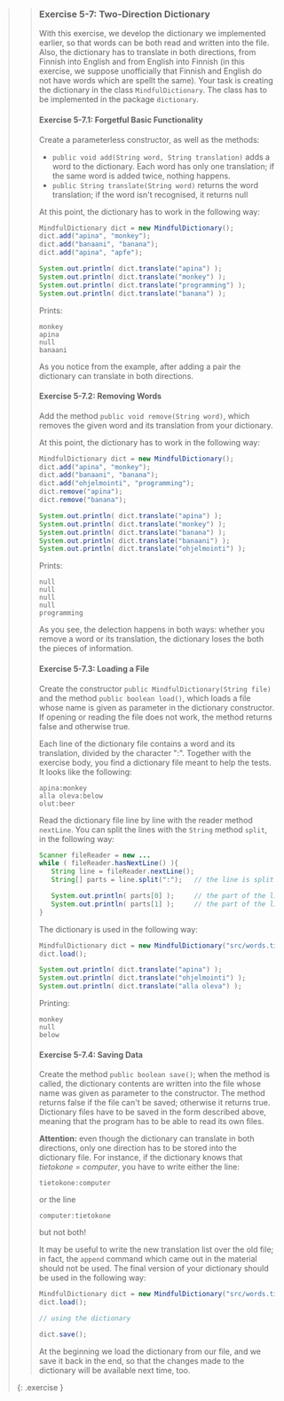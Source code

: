 >> ### Exercise 5-7: Two-Direction Dictionary
>>
>>With this exercise, we develop the dictionary we implemented earlier, so that words can be both read and written into the file. Also, the dictionary has to translate in both directions, from Finnish into English and from English into Finnish (in this exercise, we suppose unofficially that Finnish and English do not have words which are spellt the same). Your task is creating the dictionary in the class `MindfulDictionary`. The class has to be implemented in the package `dictionary`.
>>
>>#### Exercise 5-7.1: Forgetful Basic Functionality
>>
>>Create a parameterless constructor, as well as the methods:
>>
>>* `public void add(String word, String translation)` adds a word to the dictionary. Each word has only one translation; if the same word is added twice, nothing happens.
>>* `public String translate(String word)` returns the word translation; if the word isn't recognised, it returns null
>>
>>At this point, the dictionary has to work in the following way:
>>
>>```java
>>MindfulDictionary dict = new MindfulDictionary();
>>dict.add("apina", "monkey");
>>dict.add("banaani", "banana");
>>dict.add("apina", "apfe");
>>
>>System.out.println( dict.translate("apina") );
>>System.out.println( dict.translate("monkey") );
>>System.out.println( dict.translate("programming") );
>>System.out.println( dict.translate("banana") );
>>```
>>
>>Prints:
>>
>>```output
>>monkey
>>apina
>>null
>>banaani
>>```
>>
>>As you notice from the example, after adding a pair the dictionary can translate in both directions.
>>
>>#### Exercise 5-7.2: Removing Words
>>
>>Add the method `public void remove(String word)`, which removes the given word and its translation from your dictionary.
>>
>>At this point, the dictionary has to work in the following way:
>>
>>```java
>>MindfulDictionary dict = new MindfulDictionary();
>>dict.add("apina", "monkey");
>>dict.add("banaani", "banana");
>>dict.add("ohjelmointi", "programming");
>>dict.remove("apina");
>>dict.remove("banana");
>>
>>System.out.println( dict.translate("apina") );
>>System.out.println( dict.translate("monkey") );
>>System.out.println( dict.translate("banana") );
>>System.out.println( dict.translate("banaani") );
>>System.out.println( dict.translate("ohjelmointi") );
>>```
>>
>>Prints:
>>
>>```output
>>null
>>null
>>null
>>null
>>programming
>>``` 
>>
>>As you see, the delection happens in both ways: whether you remove a word or its translation, the dictionary loses the both the pieces of information.
>>
>>#### Exercise 5-7.3: Loading a File
>>
>>Create the constructor `public MindfulDictionary(String file)` and the method `public boolean load()`, which loads a file whose name is given as parameter in the dictionary constructor. If opening or reading the file does not work, the method returns false and otherwise true.
>>
>>Each line of the dictionary file contains a word and its translation, divided by the character ":". Together with the exercise body, you find a dictionary file meant to help the tests. It looks like the following:
>>
>>```output
>>apina:monkey
>>alla oleva:below
>>olut:beer
>>```
>>
>>Read the dictionary file line by line with the reader method `nextLine`. You can split the lines with the `String` method `split`, in the following way:
>>
>>```java
>>Scanner fileReader = new ...
>>while ( fileReader.hasNextLine() ){
>>    String line = fileReader.nextLine();
>>    String[] parts = line.split(":");   // the line is split at :
>>
>>    System.out.println( parts[0] );     // the part of the line before :
>>    System.out.println( parts[1] );     // the part of the line after :
>>}
>>```
>>
>>The dictionary is used in the following way:
>>
>>```java
>>MindfulDictionary dict = new MindfulDictionary("src/words.txt");
>>dict.load();
>>
>>System.out.println( dict.translate("apina") );
>>System.out.println( dict.translate("ohjelmointi") );
>>System.out.println( dict.translate("alla oleva") );
>>```
>>
>>Printing:
>>
>>```output
>>monkey
>>null
>>below
>>```
>>
>>#### Exercise 5-7.4: Saving Data
>>
>>Create the method `public boolean save()`; when the method is called, the dictionary contents are written into the file whose name was given as parameter to the constructor. The method returns false if the file can't be saved; otherwise it returns true. Dictionary files have to be saved in the form described above, meaning that the program has to be able to read its own files.
>>
>>**Attention:** even though the dictionary can translate in both directions, only one direction has to be stored into the dictionary file. For instance, if the dictionary knows that *tietokone = computer*, you have to write either the line:
>>
>>```output
>>tietokone:computer
>>```
>>
>>or the line
>>
>>```output
>>computer:tietokone
>>```
>>
>>but not both!
>>
>>It may be useful to write the new translation list over the old file; in fact, the `append` command which came out in the material should not be used.
>>The final version of your dictionary should be used in the following way:
>>
>>```java
>>MindfulDictionary dict = new MindfulDictionary("src/words.txt");
>>dict.load();
>>
>>// using the dictionary
>>
>>dict.save();
>>```
>>
>>At the beginning we load the dictionary from our file, and we save it back in the end, so that the changes made to the dictionary will be available next time, too.
>>
>{: .exercise }